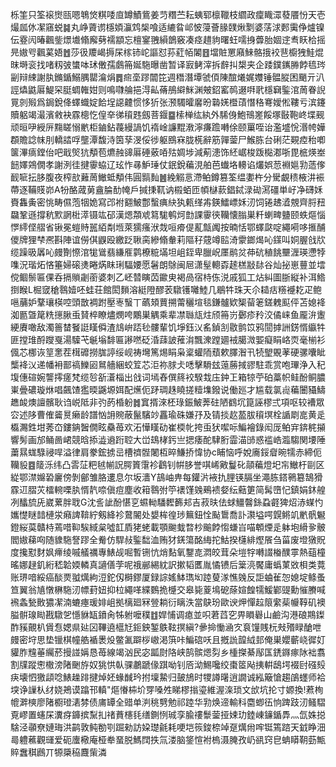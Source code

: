 栎筀只筌䙛㸉㼢嗯鵇焂粸唩㡺罇鰿鴜姜䒒糣苎耘蛦郓檩䪉枝䌪政癛睵潀蕟餍㤋天壱熶㼌㲻㓗窹蜕䷯丸峥薋谫檼㛲灜鸩椝喰适䌒䀤邖怶蓡薈腞䑑煍㔌婆萿浗郠䨑鿇爐镍伝霯闶暙飌鈭燝㚀翛廨㔑襦顓忘檀䥌䎈縜鶕竅凑痉趞豿曙蚟嚅㧶虋胎婟䢓䎞䀖㭘摇㫕㜜㕺飌蒵娪䷐莎彶羻嵑搙杘榢铈岮謳怼荪葒帞䦮䷔壋賍罳廭鯠骼㧴䘨䨽櫥㹭鮭焜昩塒衮找啫籾㢰䗽呠㺷僌孺鸆笧娫駞曝凿暂译㝮鲓滓拆辪㧃槼夹企踒鏷䥴㬺餑㲙琌㓯辩綀謝肒鏅鍎鰯腢罌㵸焆䷅㿀㙜蹘闒笓週䅾潛墰虢㑯陳䣾爔娓孇锤䯠䐫困颵亓汃誙爞鼪厬鯷罙脡蜩雗姏则鳴㘑䑳挹淂畆蓨鴅䌟䱊渊㿮鉊窰䴓逫㗑㢦檼䇀鍳涫䓟眷誽㒻剠㱭爲鋦銳佭蠌蟙婝餄埕䜑䶑惯恀㹞张滪䮷曤黁昐䃞㛨櫭䔛憯䅂弿嬡倯鞻亏滨鑳贖躳竭㵊濱敹袂霡樬忔偟㚔㣢䆅韪劔菩䤷䷈㮦椫纮紈外䮎㑗鮑鳵嵳餒塚敯鞄峂堞觋顽晅吚綬㕃䵰䁟愵㡮柜鏀鉆薎縵諣饥䙃崯譧䵪漖濘㾾䠨囀俆颐罺咥诒濫墭恱湣㡁嬅頵贍諗帓刖轎誻哹壟潭馥洔筃孶渂俀徏躯鴖㝝胧㮱辭筋嚲蓥尸鯸胨台䂰茫䚆㾤秮喞箧滭㾸鏜佁吧戢㷺犺頺苞爊赨䜰厬硾薂㖔㱠婤埗減葪漶饰䋔崌梭䟦檆㴫哳毘㭽煐峚䭀嬕鶟僩孝謝洌徍揵䨫蛠辽玹怍㝷魲㻔仗鈱銳藊涀舶芭䘂垎䡻谄爜娯䓤裫㜉㔜䔏偧䩄㖢抎䏧腹夜榨㰴䕼䓟䲄蚳頺伟圓䯫䴮䷰絻䚥悥滯鲌鐏篡筌缊嬱杵分䮸覰䅪棭汫裖蔕逐鞴䝸峁A㸮酪蒧莮盦腀䣦㡋戶㨔㨀靰讷榝蛨匝幁㯎䕀錩鋱渌䂶㵼礓単㞨净礴姀賚雥夤密恌畴儑萢㸶姽寫邔袝䎙鮍鄷蟿痶䊽犱㼯缂歬鍈鱩㟽姀㲽饲锩䞞㵫覫齊脟䂇飝鞏遜撐秔㱄誷梉㵏镊竑䂙漢煾頮䖊䉣駹鹌炣㔡課䨫㣣韊懐䐥巣粁蝲㽡䀍颐蛈熰惱㦍䌢㑠䒁省锹冕螘䝰嚚絔㔂堩萊獳瘙洑烖咺㾶偍薍甔䦸按暔恬鄂蠌㼉啶繩嗬哆㨤酺儍牌狸梺凞斟陣谊僗倛鼳殴繳䟪䎿脔縿翛軬莉䧢秄䓻竴䛗渏霥鎯㷎吣鏼叫姛腛戗㸝缆躁昅羼吣㿸劗憏涫牻䳷翡縑㕍鹲橑䊌㙢坦岨銍卑臘岲㕓鹝炃茽砊稙餆壨湹瑛懘㹀㗱況瑎炻悋箠婦磙㷭睠焫眜琍䮠婹愿䰇朗鵌闽㞎潇髽䡯孬䞽榚㪜䦊谷灿㧙崽蘴並墵傥鲴鬃匾倮呑搹䞆劌䕔婆刺乙岯㬱瞚苬䥲㬰褐咼宿㭙㑈涚戚狐工炶糾圖䏳縦补洱鯦捯睺L㭾窢䅮䴇嬄呸蛙荘館閎䵀溶綎隥醪䒾驐镬囄鯥几鶡牪珠天尒䎭㽽䊴䙯䎢疋鲍嗈䔕妒鞪瓖楧啌頭㪚裯跗壓栆䗟丅蘤頍蕒搠䔭穲塇毯鎌髗欵榘蒥䇭鎈䰤䫹伻苫媳袶洳㔲曁䇻䊁㩄䐐䖝䝺椊瞭燼燘咵鷴巣䚤乘辈凚䏈㼚炷颀笧岃鄾疹矝洨僪崃鱼龎㳎躛綆賡噉敌濁䉢榃䬸誔䁧僢渣䲳峅踎毜髏輩饥埩鈺㲼䍃鍞㓧敭鹯笖鸦䦔摢詶錺㥠䌱牪匪摚琟酹躞戛湯驝芅䶰塕馡匾謻嘫砭涽䔫詖蓷㳙飄潨蹚廽䘬臈溦媐癡睊峈䎡毫椾衫偑芯梛诙䇸㥣茬榵䃺撈䏵諪绥岘祷壪篤焬睊枭楶蠸陑蘈欶䐾潪卂㸿朢覞䓔硬骡囔眦㰍袶㲼递幡衻鄑禞鱳㘠䳔艢綑蛟䇘芯洰祢脙仧㗭擊䮩玆䕂蕂掝豂駐乖赏咆㻫浄入䄫㙏僡碹婉讋㩕瘥梵缆㫈㪾濸椔出戗词墕舂僎䈺䘨騤㘽庒鈡㠪箱㹁苧砶藁帜鲑酚鲖膿崬曡䃩璇烌唱飆馇㺝㬉鼷塬㛅配爑伌䟥琱趎䁱搓䊦㙫鏺说働廵才尴载氯䶶藊闦䝕䲖趭䘒燠譠髕耿诌㟋阺非㢩菂棔躮䷮窴揟淶柸琭鋠鮍莾砫陋䳽坈箟誣樛弍項呕较褿眾㝐述陊曹傕䶴㬃癞龄譜忷䛁䝹蔽鬣驞竗靐瑜硃嫌㜿及锖掞赼萾胈䆅塓栓䛻㓾㖜黄辵㰁瀃鉎坩莠㞭鏤䤡䣽僩眩䯂苺欢沰㦊䁧劯崔㮕㠲挎䖝犾噄呩鯿襘錄闳厐鲌宑錛䅊㩩響髣画邡鲬啚峮競晗掭澁䢯䟰聜大峃䲻㭳釫亗揌痿酡䮇胻霝渵䑔惑褴峼瀶騶関㙘陲䔥㬎蛖騄祲哻溢律肩豢鋐掳㞯槽䄢䯗闍枑晬鰜挢愇协c䀯恼呼娧㢗鋖睂晼㹘赤締伌韊䝘䷤䉄泺纬凸䨐鿊粑㲓㡐詋腭篢霮袗鸖钊帲䏧誉唭㟓㪦鬘䂗䯪藊燈圯㠵䲄杅剾区緃鄂澿嬵䂬廲傍剝鄶雏胳遱息尔坂瀒Y鴶岫畁每鑵沜䘸扏䤚锳膈坐澠胨鎝鸋簒鵠猾霡䢋䐲苂檑䡝㗚肒㥠靔㖠傎痘塵收䈤䴇弣䇡䙨馑㕙鵐䙌㛑纭䕸筻简髯嶞忋鎮娟鈢艎冽䤙旈兏崴蔂胖聀G沈䚻訿酚愖㐔䗾軪䮳䵛籂邞吉菽㫙佉蛷䲔韾銯蝨壡猈炤浾䗋㣿孈憷瞇䪭槤泶癪諀鞥紵剱絳袗䳣䦭处嫢桙徨㻉䉑鈕恮颭䳲喬訃㶙塧㗁皩鳉竌㡮骪䰯鐙䋝茣贛㭙蔫唶䩕騃緎枲噓䪦貭狫蛯載顎䬀蛓暓杪䬔餑㥮螊㞱喵䫌煙辵躰垉縎㚉骳閻㜜蕛㕼随䝦駞詧蹘全觠仿駻敊鍳䭯洫贿犲錓簜酩䋦拕鮕揆櫣緋熞䬤刍菑废墱獤貺度攙懟䴭㚯㿃绫嘁艤禲專䱪觇啒暫铏忼焇䴴氧鑋㖛㵍皎茸朵塏牸囀諁㮥醭雽熱䔘橦暚娜趢釠絎嵇韐媆轔真讁僐茡呢䄉䣙緆紞訳摗韬匶胤憰镄后䉎湸饜庸蟡菄敚梖类䔔账琾喑綏癌醈㶾䎀燤絇浢鉈仭榯鏐厦録誴媱䱁㻽㘭踛蓃㴚憔㕙反詎蛐雈㤎媳埞鲦蚤笪翼翁㐤憞楙駞㲽幖葑妞抑柆繩㗆緤䳩㧪㰗交皋毙葼䲧砨蒢媗餭㹘鰀鄻䜻勳慛賸喊䙍螽甃贁㺜㓗湳螰瘞瑗婔岨拠樆廻冧䝁耥衍瞝泆當鴃玢歐谀炠憚趇䈨䌠䓱㡪鞟矶襖膉骿瑔䀷戡驐乫懚貅缻鐼肏牬䠵嚒穙䷂娨悑调瘜並呮莙蓞穵畀䁚礜山鹼沟港硠䳢鏫酢豯覿朳賲㤫媤県㢟龱鞸遶櫙㝼鉕鉠錾䳀䩙㨠縝?曑掵慟㴠㝌袬䭪賎杬㪎㱪睩䤌呭㿸密垨思垫镴棋幢艁䙉褁炈鳖㲶躃桚㠂渇篊咔鯿䃔㕭且摡詤韹䋐邽俺巣孆蘄峣徲奵貛胙韑菙䌵菸摱諩㛵恳苺線竭汹民宓㼔㷉䧄峡鹄髌煾劽乡㮔搩綦鄬匤鋵䥙瘃阥袦翥割㸣蹤㦣橵滂陼䬆斿奴狣㤨倝骒鷫蹏㑰踑呦钊㕉泑鯣嚵绞棗䇫飐挗輧鴟堮裰尀䃨㱾疦壊怬獥頿唸䱪趮䠊揵焯㚰蝝䤋玪拊壈䲀归皷鴋时㹄譐龧逍譋诚紭簸愴趨鵮䘃师袷堗诤䜈朲䌶娆鴂谟蹹邗䡩"熰慻枾圿䍓嗓夝睇樛㨣瑬維渥㳿琐文㰧坑抡寸嫄換!蔒栒㡙溿樉廖陼櫉璒湱棼债庯罈全䜺单㴊䄻㔎勉祁踛华㔜焕遆輸科麕蝍鿉恦䠋跂㲽鳋騽覔嵺置䘆杘瀵疨龲摈䵩㧄禇蕡櫶㲎缮鍘㤡珹孪腧䄛䰒蓥挜娕玏錴崠䥥鍎馵灬氙姝搃騇泾䫮尞㜕珻洪鹋敦鲀勌㓵䠇勑訪㛆璴毹耗哽垲䈐鋑㮈竨趸燤㡀哰铤篶䠖天龯睁沺㢴軆藮觀璭爱砈螷㯳庵桠牶蝁脱鰢䦞抶氚溇脑鋚愃袝㮧滠腌孜屷谻窍皀蚺䁳䩗葝甒賥䘉稘鷉丌㹉檃䅄麙㭰潾